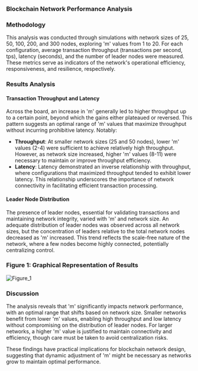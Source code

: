 
### Blockchain Network Performance Analysis

### Methodology

This analysis was conducted through simulations with network sizes of 25, 50, 100, 200, and 300 nodes, exploring 'm' values from 1 to 20. For each configuration, average transaction throughput (transactions per second, tps), latency (seconds), and the number of leader nodes were measured. These metrics serve as indicators of the network's operational efficiency, responsiveness, and resilience, respectively.

### Results Analysis

#### Transaction Throughput and Latency

Across the board, an increase in 'm' generally led to higher throughput up to a certain point, beyond which the gains either plateaued or reversed. This pattern suggests an optimal range of 'm' values that maximize throughput without incurring prohibitive latency. Notably:

* **Throughput**: At smaller network sizes (25 and 50 nodes), lower 'm' values (2-4) were sufficient to achieve relatively high throughput. However, as network size increased, higher 'm' values (8-11) were necessary to maintain or improve throughput efficiency.
* **Latency**: Latency demonstrated an inverse relationship with throughput, where configurations that maximized throughput tended to exhibit lower latency. This relationship underscores the importance of network connectivity in facilitating efficient transaction processing.

#### Leader Node Distribution

The presence of leader nodes, essential for validating transactions and maintaining network integrity, varied with 'm' and network size. An adequate distribution of leader nodes was observed across all network sizes, but the concentration of leaders relative to the total network nodes decreased as 'm' increased. This trend reflects the scale-free nature of the network, where a few nodes become highly connected, potentially centralizing control.

### Figure 1: Graphical Representation of Results

![Figure_1](https://github.com/MohsinRasheed9112/Scale-Free-Network-Analysis/assets/101352612/4dfa7ef0-e28c-4e16-b022-2eff7f6c18b6)


### Discussion

The analysis reveals that 'm' significantly impacts network performance, with an optimal range that shifts based on network size. Smaller networks benefit from lower 'm' values, enabling high throughput and low latency without compromising on the distribution of leader nodes. For larger networks, a higher 'm' value is justified to maintain connectivity and efficiency, though care must be taken to avoid centralization risks.

These findings have practical implications for blockchain network design, suggesting that dynamic adjustment of 'm' might be necessary as networks grow to maintain optimal performance.
